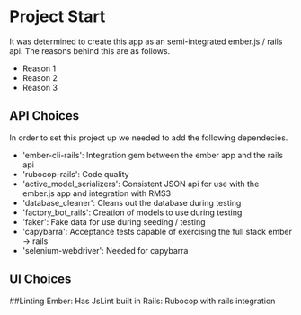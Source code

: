# Project Start
It was determined to create this app as an semi-integrated ember.js / rails api. The reasons behind this are as follows.

- Reason 1
- Reason 2
- Reason 3

## API Choices
In order to set this project up we needed to add the following dependecies.

- 'ember-cli-rails': Integration gem between the ember app and the rails api
- 'rubocop-rails': Code quality      
- 'active_model_serializers': Consistent JSON api for use with the ember.js app and integration with RMS3
- 'database_cleaner': Cleans out the database during testing
- 'factory_bot_rails': Creation of models to use during testing
- 'faker': Fake data for use during seeding / testing
- 'capybarra': Acceptance tests capable of exercising the full stack ember -> rails
- 'selenium-webdriver': Needed for capybarra

## UI Choices

##Linting
Ember: Has JsLint built in
Rails: Rubocop with rails integration